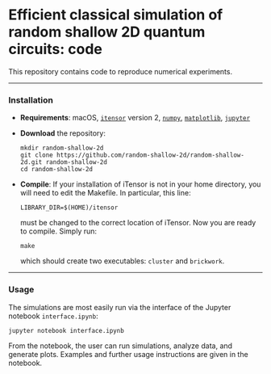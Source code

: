 # Efficient classical simulation of random shallow 2D quantum circuits: code

This repository contains code to reproduce numerical experiments.

---

### Installation

* **Requirements**:
 macOS, [`itensor`](https://itensor.org/) version 2, [`numpy`](https://www.numpy.org), [`matplotlib`](https://matplotlib.org/), [`jupyter`](https://jupyter.org/)

* **Download** the repository:
  ```
  mkdir random-shallow-2d
  git clone https://github.com/random-shallow-2d/random-shallow-2d.git random-shallow-2d
  cd random-shallow-2d
  ```
* **Compile**:
  If your installation of iTensor is not in your home directory, you will need to edit the Makefile. In particular, this line:
  ```
  LIBRARY_DIR=$(HOME)/itensor
  ```
  must be changed to the correct location of iTensor. Now you are ready to compile. Simply run:
  ```
  make
  ```
  which should create two executables: `cluster` and `brickwork`.
  
---

### Usage

The simulations are most easily run via the interface of the Jupyter notebook `interface.ipynb`:
  ```
  jupyter notebook interface.ipynb
  ```
From the notebook, the user can run simulations, analyze data, and generate plots. Examples and further usage instructions are given in the notebook.
